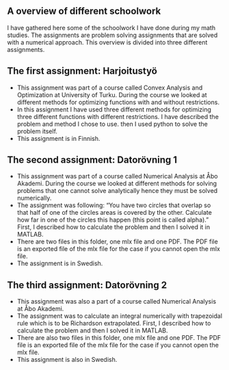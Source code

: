 ## A overview of different schoolwork
I have gathered here some of the schoolwork I have done during my math studies. The assignments are problem solving assignments that are solved with a numerical approach. This overview is divided into three different assignments.

## The first assignment: Harjoitustyö
* This assignment was part of a course called Convex Analysis and Optimization at University of Turku. During the course we looked at different methods for optimizing functions with and without restrictions. 
* In this assignment I have used three different methods for optimizing three different functions with different restrictions. I have described the problem and method I chose to use. then I used python to solve the problem itself. 
* This assignment is in Finnish. 

## The second assignment: Datorövning 1
* This assignment was part of a course called Numerical Analysis at Åbo Akademi. During the course we looked at different methods for solving problems that one cannot solve analytically hence they must be solved numerically. 
* The assignment was following: “You have two circles that overlap so that half of one of the circles areas is covered by the other. Calculate how far in one of the circles this happen (this point is called alpha).” First, I described how to calculate the problem and then I solved it in MATLAB. 
* There are two files in this folder, one mlx file and one PDF. The PDF file is an exported file of the mlx file for the case if you cannot open the mlx file. 
* The assignment is in Swedish.  

## The third assignment: Datorövning 2
* This assignment was also a part of a course called Numerical Analysis at Åbo Akademi. 
* The assignment was to calculate an integral numerically with trapezoidal rule which is to be Richardson extrapolated. First, I described how to calculate the problem and then I solved it in MATLAB. 
* There are also two files in this folder, one mlx file and one PDF. The PDF file is an exported file of the mlx file for the case if you cannot open the mlx file. 
* This assignment is also in Swedish. 
